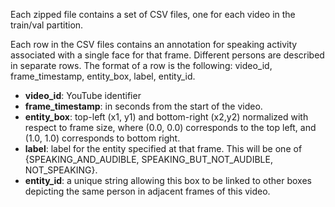Each zipped file contains a set of CSV files, one for each video in the train/val partition.

Each row in the CSV files contains an annotation for speaking activity associated with a single face for that frame.
Different persons are described in separate rows.
The format of a row is the following: video_id, frame_timestamp, entity_box, label, entity_id.

- **video_id**: YouTube identifier
- **frame_timestamp**: in seconds from the start of the video.
- **entity_box**: top-left (x1, y1) and bottom-right (x2,y2) normalized with respect to frame size, where (0.0, 0.0) corresponds to the top left, and (1.0, 1.0) corresponds to bottom right.
- **label**: label for the entity specified at that frame. This will be one of {SPEAKING_AND_AUDIBLE, SPEAKING_BUT_NOT_AUDIBLE, NOT_SPEAKING}.
- **entity_id**: a unique string allowing this box to be linked to other boxes depicting the same person in adjacent frames of this video.
